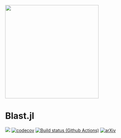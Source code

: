 <p align="left">
<img width="300px" src="https://github.com/user-attachments/assets/dc268ab5-7ff8-40f1-bc37-9d3a1f356d99"/>
</p>

# Blast.jl

[![](https://img.shields.io/badge/docs-dev-blue.svg)](https://sofiachiarenza.github.io/Blast.jl/dev)
[![codecov](https://codecov.io/github/sofiachiarenza/Blast.jl/graph/badge.svg?token=8QLDGERO9H)](https://codecov.io/github/sofiachiarenza/Blast.jl)
[![Build status (Github Actions)](https://github.com/sofiachiarenza/Blast.jl/workflows/CI/badge.svg)](https://github.com/sofiachiarenza/Blast.jl/actions)
[![arXiv](https://img.shields.io/badge/arXiv-2410.03632-b31b1b.svg)](https://arxiv.org/abs/2410.03632)